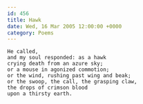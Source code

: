 ```yaml
---
id: 456
title: Hawk
date: Wed, 16 Mar 2005 12:00:00 +0000
category: Poems
---
```


    He called,  
    and my soul responded: as a hawk  
    crying death from an azure sky;  
    or a mouse in agonized commotion;  
    or the wind, rushing past wing and beak;  
    or the swoop, the call, the grasping claw,  
    the drops of crimson blood  
    upon a thirsty earth.


